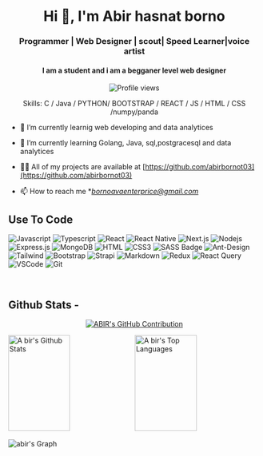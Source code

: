 <h1 align="center">Hi 👋, I'm Abir hasnat borno</h1>
<h3 align="center">Programmer | Web Designer | scout| Speed Learner|voice artist</h3>
<h4 align="center">I am a student and i am a begganer level web designer</h4>

<div align="center">

![Profile views](https://komarev.com/ghpvc/?username=abirbornot03&color=red)

Skills: C / Java / PYTHON/ BOOTSTRAP / REACT / JS / HTML / CSS /numpy/panda

</div>

- 🔭 I’m currently learnig web developing and data  analytices

- 🌱 I’m currently learning Golang, Java, sql,postgracesql and data analytices

- 👨‍💻 All of my projects are available at [https://github.com/abirbornot03](https://github.com/abirbornot03)

- 📫 How to reach me **bornoavaenterprice@gmail.com*
## Use To Code

![Javascript](https://img.shields.io/badge/Javascript-F0DB4F?style=for-the-badge&labelColor=black&logo=javascript&logoColor=F0DB4F)
![Typescript](https://img.shields.io/badge/Typescript-007acc?style=for-the-badge&labelColor=black&logo=typescript&logoColor=007acc)
![React](https://img.shields.io/badge/-React-61DBFB?style=for-the-badge&labelColor=black&logo=react&logoColor=61DBFB)
![React Native](https://img.shields.io/badge/React_Native-20232A?style=for-the-badge&logo=react&logoColor=61DAFB)
![Next.js](https://img.shields.io/badge/next.js-000000?style=for-the-badge&logo=nextdotjs&logoColor=white)
![Nodejs](https://img.shields.io/badge/Nodejs-3C873A?style=for-the-badge&labelColor=black&logo=node.js&logoColor=3C873A)
![Express.js](https://img.shields.io/badge/Express.js-000000?style=for-the-badge&logo=express&logoColor=white)
![MongoDB](https://img.shields.io/badge/MongoDB-4EA94B?style=for-the-badge&logo=mongodb&logoColor=white)
![HTML](https://img.shields.io/badge/HTML5-E34F26?style=for-the-badge&logo=html5&logoColor=white)
![CSS3](https://img.shields.io/badge/CSS3-1572B6?style=for-the-badge&logo=css3&logoColor=white)
![SASS Badge](https://img.shields.io/badge/Sass-CC6699?style=for-the-badge&logo=sass&logoColor=white)
![Ant-Design](https://img.shields.io/badge/AntDesign-0170FE?style=for-the-badge&logo=antdesign&logoColor=white)
![Tailwind](https://img.shields.io/badge/Tailwind_CSS-092749?style=for-the-badge&logo=tailwindcss&logoColor=06B6D4&labelColor=000000)
![Bootstrap](https://img.shields.io/badge/Bootstrap-563D7C?style=for-the-badge&logo=bootstrap&logoColor=white)
![Strapi](https://img.shields.io/badge/strapi-2E7EEA?style=for-the-badge&logo=strapi&logoColor=white)
![Markdown](https://img.shields.io/badge/Markdown-000000?style=for-the-badge&logo=markdown&logoColor=white)
![Redux](https://img.shields.io/badge/Redux-593D88?style=for-the-badge&logo=redux&logoColor=white)
![React Query](https://img.shields.io/badge/-React_Query-FF4154?style=for-the-badge&logo=react%20query&logoColor=white)
![VSCode](https://img.shields.io/badge/Visual_Studio-0078d7?style=for-the-badge&logo=visual%20studio&logoColor=white)
![Git](https://img.shields.io/badge/Git-F05032?style=for-the-badge&logo=git&logoColor=white)

<br/>

## Github Stats -

<p align="center">
  <a href="https://github.com/abirbornot03">
    <img src="https://github-profile-summary-cards.vercel.app/api/cards/profile-details?username=abirbornot03&theme=radical" alt="ABIR's GitHub Contribution"/>
  </a>
</p>

<a> 
    <a href="https://github.com/abirbornot03"><img alt="A bir's Github Stats" src="https://denvercoder1-github-readme-stats.vercel.app/api?username=abirbornot03&show_icons=true&count_private=true&theme=react&border_color=7F3FBF&bg_color=0D1117&title_color=F85D7F&icon_color=F8D866" height="192px" width="49.5%"/></a>
  <a href="https://github.com/abirbornot03"><img alt="A bir's Top Languages" src="https://denvercoder1-github-readme-stats.vercel.app/api/top-langs/?username=abirbornot03&langs_count=8&layout=compact&theme=react&border_color=7F3FBF&bg_color=0D1117&title_color=F85D7F&icon_color=F8D866" height="192px" width="49.5%"/></a>
  <br/>
</a>

![abir's Graph](https://github-readme-activity-graph.vercel.app/graph?username=abirbornot03&custom_title='s%20GitHub%20Activity%20Graph&bg_color=0D1117&color=7F3FBF&line=7F3FBF&point=7F3FBF&area_color=FFFFFF&title_color=FFFFFF&area=true)

<br/>

<br/>

